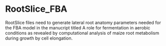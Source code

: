 # RootSlice_FBA
RootSlice files need to generate lateral root anatomy parameters needed for the FBA model in the manucript titled A role for fermentation in aerobic conditions as revealed by computational analysis of maize root metabolism during growth by cell elongation.
